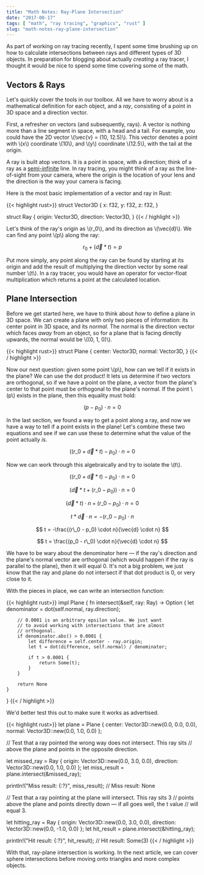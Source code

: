 ```yaml
---
title: "Math Notes: Ray-Plane Intersection"
date: "2017-08-17"
tags: [ "math", "ray tracing", "graphics", "rust" ]
slug: "math-notes-ray-plane-intersection"
---
```


As part of working on ray tracing recently, I spent some time brushing up on how to calculate intersections between rays and different types of 3D objects. In preparation for blogging about actually _creating_ a ray tracer, I thought it would be nice to spend some time covering some of the math.

<!--more-->

## Vectors & Rays

Let's quickly cover the tools in our toolbox. All we have to worry about is a mathematical definition for each object, and a _ray_, consisting of a point in 3D space and a direction vector.

First, a refresher on vectors (and subsequently, rays). A vector is nothing more than a line segment in space, with a head and a tail. For example, you could have the 2D vector \\(\vec{v} = (10, 12.5)\\). This vector denotes a point with \\(x\\) coordinate \\(10\\), and \\(y\\) coordinate \\(12.5\\), with the tail at the origin.

A ray is built atop vectors. It is a point in space, with a direction; think of a ray as a [semi-infinite](https://en.wikipedia.org/wiki/Semi-infinite) line. In ray tracing, you might think of a ray as the line-of-sight from your camera, where the origin is the location of your lens and the direction is the way your camera is facing.

Here is the most basic implementation of a vector and ray in Rust:

{{< highlight rust>}}
struct Vector3D {
    x: f32,
    y: f32,
    z: f32,
}

struct Ray {
    origin: Vector3D,
    direction: Vector3D,
}
{{< / highlight >}}

Let's think of the ray's origin as \\(r_0\\), and its direction as \\(\vec{d}\\). We can find any point \\(p\\) along the ray:

$$r_0 + (\vec{d} * t) = p$$

Put more simply, any point along the ray can be found by starting at its origin and add the result of multiplying the direction vector by some real number \\(t\\). In a ray tracer, you would have an operator for vector-float multiplication which returns a point at the calculated location.

## Plane Intersection

Before we get started here, we have to think about _how_ to define a plane in 3D space. We can create a plane with only two pieces of information: its center point in 3D space, and its _normal_. The normal is the direction vector which faces _away_ from an object, so for a plane that is facing directly upwards, the normal would be \\((0, 1, 0)\\).

{{< highlight rust>}}
struct Plane {
    center: Vector3D,
    normal: Vector3D,
}
{{< / highlight >}}

Now our next question: given some point \\(p\\), how can we tell if it exists in the plane? We can use the dot product! It lets us determine if two vectors are orthogonal, so if we have a point on the plane, a vector from the plane's center to that point must be orthogonal to the plane's normal. If the point \\(p\\) exists in the plane, then this equality must hold:

$$
(p - p_0) \cdot n = 0
$$

In the last section, we found a way to get a point along a ray, and now we have a way to tell if a point exists in the plane! Let's combine these two equations and see if we can use these to determine what the value of the point actually _is_.

$$
((r\_0 + \vec{d} * t) - p_0) \cdot n = 0
$$

Now we can work through this algebraically and try to isolate the \\(t\\).

$$
((r\_0 + \vec{d} * t) - p_0) \cdot n = 0
$$

$$
(\vec{d} * t + (r\_0 - p_0)) \cdot n = 0
$$

$$
(\vec{d} * t) \cdot n + (r\_0 - p_0) \cdot n = 0
$$

$$
t * \vec{d} \cdot n = -(r\_0 - p_0) \cdot n
$$

$$
t = -\frac{(r\_0 - p_0) \cdot n}{\vec{d} \cdot n}
$$

$$
t = \frac{(p_0 - r\_0) \cdot n}{\vec{d} \cdot n}
$$

We have to be wary about the denominator here — if the ray's direction and the plane's normal vector are orthogonal (which would happen if the ray is parallel to the plane), then it will equal 0. It's not a big problem, we just know that the ray and plane do not intersect if that dot product is 0, or very close to it.

With the pieces in place, we can write an intersection function:

{{< highlight rust>}}
impl Plane {
    fn intersect(&self, ray: Ray) -> Option<f32> {
        let denominator = dot(self.normal, ray.direction);

        // 0.0001 is an arbitrary epsilon value. We just want
        // to avoid working with intersections that are almost
        // orthogonal.
        if denominator.abs() > 0.0001 {
            let difference = self.center - ray.origin;
            let t = dot(difference, self.normal) / denominator;

            if t > 0.0001 {
                return Some(t);
            }
        }

        return None
    }
}
{{< / highlight >}}

We'd better test this out to make sure it works as advertised.

{{< highlight rust>}}
let plane = Plane { center: Vector3D::new(0.0, 0.0, 0.0), normal: Vector3D::new(0.0, 1.0, 0.0) };

// Test that a ray pointed the wrong way does not intersect. This ray sits
// above the plane and points in the opposite direction.

let missed_ray = Ray { origin: Vector3D::new(0.0, 3.0, 0.0), direction: Vector3D::new(0.0, 1.0, 0.0) };
let miss_result = plane.intersect(&missed_ray);

println!("Miss result: {:?}", miss_result); // Miss result: None

// Test that a ray pointing at the plane will intersect. This ray sits 3
// points above the plane and points directly down — if all goes well, the t value
// will equal 3.

let hitting_ray = Ray { origin: Vector3D::new(0.0, 3.0, 0.0), direction: Vector3D::new(0.0, -1.0, 0.0) };
let hit_result = plane.intersect(&hitting_ray);

println!("Hit result: {:?}", hit_result); // Hit result: Some(3)
{{< / highlight >}}

With that, ray-plane intersection is working. In the next article, we can cover sphere intersections before moving onto triangles and more complex objects.
